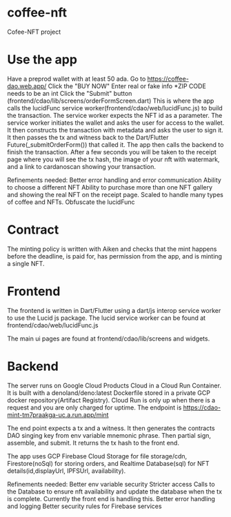 # coffee-nft
Cofee-NFT project


# Use the app
Have a preprod wallet with at least 50 ada.
Go to https://coffee-dao.web.app/
Click the "BUY NOW"
Enter real or fake info *ZIP CODE needs to be an int
Click the "Submit" button (frontend/cdao/lib/screens/orderFormScreen.dart)
This is where the app calls the lucidFunc service worker(frontend/cdao/web/lucidFunc.js) to build the transaction. The service worker expects the NFT id as a parameter. The service worker initiates the wallet and asks the user for access to the wallet. It then constructs the transaction with metadata and asks the user to sign it. It then passes the tx and witness back to the Dart/Flutter Future(_submitOrderForm()) that called it. 
The app then calls the backend to finish the transaction.
After a few seconds you will be taken to the receipt page where you will see the tx hash, the image of your nft with watermark, and a link to cardanoscan showing your transaction.


Refinements needed:
Better error handling and error communication
Ability to choose a different NFT
Ability to purchase more than one
NFT gallery and showing the real NFT on the receipt page.
Scaled to handle many types of coffee and NFTs.
Obfuscate the lucidFunc


# Contract
The minting policy is written with Aiken and checks that the mint happens before the deadline, is paid for, has permission from the app, and is minting a single NFT.

# Frontend
The frontend is written in Dart/Flutter using a dart/js interop service worker to use the Lucid js package. The lucid service worker can be found at frontend/cdao/web/lucidFunc.js


The main ui pages are found at frontend/cdao/lib/screens and widgets.


# Backend
The server runs on Google Cloud Products Cloud in a Cloud Run Container. It is built with a denoland/deno:latest Dockerfile stored in a private GCP docker repository(Artifact Registry). Cloud Run is only up when there is a request and you are only charged for uptime. The endpoint is https://cdao-mint-tm7praakga-uc.a.run.app/mint


The end point expects a tx and a witness. It then generates the contracts DAO singing key from env variable mnemonic phrase. Then partial sign, assemble, and submit. It returns the tx hash to the front end.


The app uses GCP Firebase Cloud Storage for file storage/cdn, Firestore(noSql) for storing orders, and Realtime Database(sql) for NFT details(id,displayUrl, IPFSUrl, availability).


Refinements needed:
Better env variable security
Stricter access
Calls to the Database to ensure nft availability and update the database when the tx is complete. Currently the front end is handling this.
Better error handling and logging
Better security rules for Firebase services
